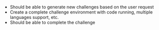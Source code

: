 


- Should be able to generate new challenges based on the user request 
- Create a complete challenge environment with code running, multiple languages support, etc.
- Should be able to complete the challenge